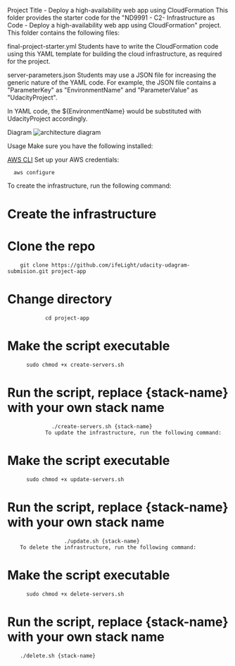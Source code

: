 Project Title - Deploy a high-availability web app using CloudFormation
This folder provides the starter code for the "ND9991 - C2- Infrastructure as Code - Deploy a high-availability web app using CloudFormation" project. This folder contains the following files:

final-project-starter.yml
Students have to write the CloudFormation code using this YAML template for building the cloud infrastructure, as required for the project.

server-parameters.json
Students may use a JSON file for increasing the generic nature of the YAML code. For example, the JSON file contains a "ParameterKey" as "EnvironmentName" and "ParameterValue" as "UdacityProject".

In YAML code, the ${EnvironmentName} would be substituted with UdacityProject accordingly.

Diagram
![architecture diagram](https://user-images.githubusercontent.com/94189602/211149271-c8fb7339-57c6-4ad7-8553-32bd80377654.PNG)


Usage
Make sure you have the following installed:

 [AWS CLI](https://aws.amazon.com/cli/)
Set up your AWS credentials:

      aws configure
To create the infrastructure, run the following command:

# Create the infrastructure
# Clone the repo
        git clone https://github.com/ifeLight/udacity-udagram-submision.git project-app

# Change directory
                cd project-app

# Make the script executable
          sudo chmod +x create-servers.sh

# Run the script, replace {stack-name} with your own stack name
                  ./create-servers.sh {stack-name}
                To update the infrastructure, run the following command:

# Make the script executable
          sudo chmod +x update-servers.sh

# Run the script, replace {stack-name} with your own stack name
                      ./update.sh {stack-name}
        To delete the infrastructure, run the following command:

# Make the script executable
          sudo chmod +x delete-servers.sh

# Run the script, replace {stack-name} with your own stack name
        ./delete.sh {stack-name}
